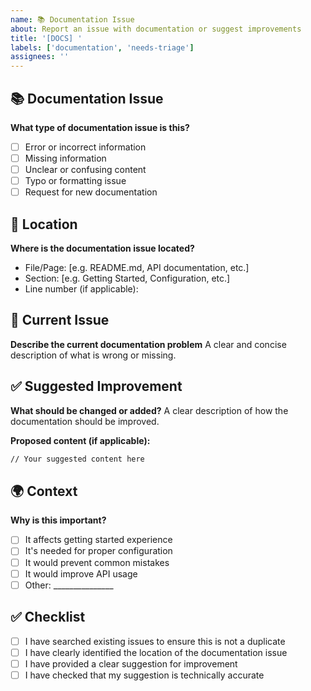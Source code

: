 ```yaml
---
name: 📚 Documentation Issue
about: Report an issue with documentation or suggest improvements
title: '[DOCS] '
labels: ['documentation', 'needs-triage']
assignees: ''
---
```


## 📚 Documentation Issue

**What type of documentation issue is this?**
- [ ] Error or incorrect information
- [ ] Missing information
- [ ] Unclear or confusing content
- [ ] Typo or formatting issue
- [ ] Request for new documentation

## 📍 Location

**Where is the documentation issue located?**
- File/Page: [e.g. README.md, API documentation, etc.]
- Section: [e.g. Getting Started, Configuration, etc.]
- Line number (if applicable): 

## 🐛 Current Issue

**Describe the current documentation problem**
A clear and concise description of what is wrong or missing.

## ✅ Suggested Improvement

**What should be changed or added?**
A clear description of how the documentation should be improved.

**Proposed content (if applicable):**
```markdown
// Your suggested content here
```

## 🌍 Context

**Why is this important?**
- [ ] It affects getting started experience
- [ ] It's needed for proper configuration
- [ ] It would prevent common mistakes
- [ ] It would improve API usage
- [ ] Other: _______________

## ✅ Checklist

- [ ] I have searched existing issues to ensure this is not a duplicate
- [ ] I have clearly identified the location of the documentation issue
- [ ] I have provided a clear suggestion for improvement
- [ ] I have checked that my suggestion is technically accurate
